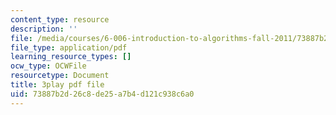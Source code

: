 ```yaml
---
content_type: resource
description: ''
file: /media/courses/6-006-introduction-to-algorithms-fall-2011/73887b2d26c8de25a7b4d121c938c6a0_Aa2sqUhIn-E.pdf
file_type: application/pdf
learning_resource_types: []
ocw_type: OCWFile
resourcetype: Document
title: 3play pdf file
uid: 73887b2d-26c8-de25-a7b4-d121c938c6a0
---
```

